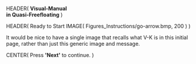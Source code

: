 HEADER( __Visual-Manual <br> in Quasi-Freefloating__ )

HEADER( Ready to Start IMAGE( Figures_Instructions/go-arrow.bmp, 200 ) )

It would be nice to have a single image that recalls what V-K is in this initial page, rather than just this generic image and message.
 
CENTER( Press __'Next'__ to continue. )
